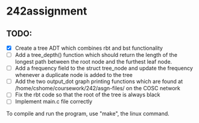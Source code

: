 # 242assignment
## TODO: 
- [x] Create a tree ADT which combines rbt and bst functionality
- [ ] Add a tree_depth() function which should return the length of the longest path between the root node and the furthest leaf node.
- [ ] Add a frequency field to the struct tree_node and update the frequency whenever a duplicate node is added to the tree
- [ ] Add the two output_dot graph printing functions which are found at /home/cshome/coursework/242/asgn-files/ on the COSC network
- [ ] Fix the rbt code so that the root of the tree is always black
- [ ] Implement main.c file correctly

To compile and run the program, use "make", the linux command.
